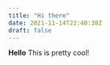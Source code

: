 ```yaml
---
title: "Hi there"
date: 2021-11-14T22:40:38Z
draft: false
---
```


**Hello**
This is pretty cool!

